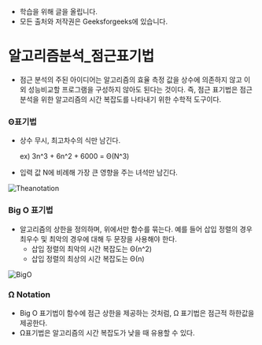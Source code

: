 - 학습을 위해 글을 올립니다.
- 모든 출처와 저작권은 Geeksforgeeks에 있습니다.

[^출처]: https://www.geeksforgeeks.org/



# 알고리즘분석_점근표기법

- 점근 분석의 주된 아이디어는 알고리즘의 효율 측정 값을 상수에 의존하지 않고 이외 성능비교할 프로그램을 구성하지 않아도 된다는 것이다. 즉, 점근 표기법은 점근 분석을 위한 알고리즘의 시간 복잡도를 나타내기 위한 수학적 도구이다.

### Θ표기법

- 상수 무시, 최고차수의 식만 남긴다.

  ex) 3n^3 + 6n^2 + 6000 = Θ(N^3)

- 입력 값 N에 비례해 가장 큰 영향을 주는 녀석만 남긴다.

![Theanotation](https://cdncontribute.geeksforgeeks.org/wp-content/uploads/AlgoAnalysis-1.png)



### Big O 표기법

- 알고리즘의 상한을 정의하며, 위에서만 함수를 묶는다. 예를 들어 삽입 정렬의 경우 최우수 및 최악의 경우에 대해 두 문장을 사용해야 한다.
  - 삽입 정렬의 최악의 시간 복잡도는 Θ(n^2)
  - 삽입 정렬의 최상의 시간 복잡도는 Θ(n)

![BigO](https://cdncontribute.geeksforgeeks.org/wp-content/uploads/AlgoAnalysis-2.png)

### Ω Notation

- Big O 표기법이 함수에 점근 상한을 제공하는 것처럼, Ω 표기법은 점근적 하한값을 제공한다.
- Ω표기법은 알고리즘의 시간 복잡도가 낮을 때 유용할 수 있다.